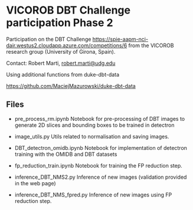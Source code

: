 # VICOROB DBT Challenge participation Phase 2

Participation on the DBT Challenge https://spie-aapm-nci-dair.westus2.cloudapp.azure.com/competitions/6 from the VICOROB research group (University of Girona, Spain). 

Contact: Robert Marti, robert.marti@udg.edu


Using additional functions from duke-dbt-data 

https://github.com/MaciejMazurowski/duke-dbt-data


## Files
- pre_process_rm.ipynb
Notebook for pre-processing of DBT images to generate 2D slices and bounding boxes to be trained in detectron

- image_utils.py
Utils related to normalisation and saving images.

- DBT_detectron_omidb.ipynb
Notebook for implementation of detectron training with the OMIDB and DBT datasets

- fp_reduction_train.ipynb
Notebook for training the FP reduction step. 

- inference_DBT_NMS2.py
Inference of new images (validation provided in the web page)

- inference_DBT_NMS_fpred.py
Inference of new images using FP reduction step. 
